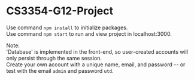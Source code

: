 # CS3354-G12-Project

Use command `npm install` to initialize packages.\
Use command `npm start` to run and view project in localhost:3000.

Note:  
'Database' is implemented in the front-end, so user-created accounts will only persist through the same session.\
Create your own account with a unique name, email, and password -- or test with the email `admin` and password `utd`.

